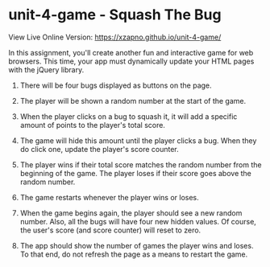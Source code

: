 # unit-4-game -  Squash The Bug

View Live Online Version: https://xzapno.github.io/unit-4-game/

In this assignment, you'll create another fun and interactive game for web browsers. This time, your app must dynamically update your HTML pages with the jQuery library.

1. There will be four bugs displayed as buttons on the page. 

2. The player will be shown a random number at the start of the game.

3. When the player clicks on a bug to squash it, it will add a specific amount of points to the player's total score. 

4. The game will hide this amount until the player clicks a bug. When they do click one, update the player's score counter.

5. The player wins if their total score matches the random number from the beginning of the game. The player loses if their score goes above the random number.

6. The game restarts whenever the player wins or loses.

7. When the game begins again, the player should see a new random number. Also, all the bugs will have four new hidden values. Of course, the user's score (and score counter) will reset to zero.

8. The app should show the number of games the player wins and loses. To that end, do not refresh the page as a means to restart the game.
